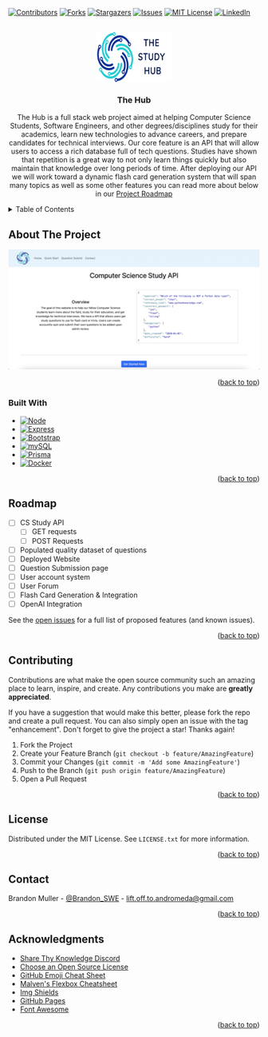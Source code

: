 <div id="top"></div>

<!-- PROJECT SHIELDS -->
<!--
*** I'm using markdown "reference style" links for readability.
*** Reference links are enclosed in brackets [ ] instead of parentheses ( ).
*** See the bottom of this document for the declaration of the reference variables
*** for contributors-url, forks-url, etc. This is an optional, concise syntax you may use.
*** https://www.markdownguide.org/basic-syntax/#reference-style-links
-->
[![Contributors][contributors-shield]][contributors-url]
[![Forks][forks-shield]][forks-url]
[![Stargazers][stars-shield]][stars-url]
[![Issues][issues-shield]][issues-url]
[![MIT License][license-shield]][license-url]
[![LinkedIn][linkedin-shield]][linkedin-url]



<!-- PROJECT LOGO -->
<br />
<div align="center">
  <a href="https://github.com/commando-brando/the-hub">
    <img src="public/assets/img/readmelogo.svg" alt="Logo" width="150" height="100">
  </a>

<h3 align="center">The Hub</h3>

  <p align="center">
    The Hub is a full stack web project aimed at helping Computer Science Students, Software Engineers, and other degrees/disciplines study for their academics, learn new technologies to advance careers, and prepare candidates for technical interviews. Our core feature is an API that will allow users to access a rich database full of tech questions. Studies have shown that repetition is a great way to not only learn things quickly but also maintain that knowledge over long periods of time. After deploying our API we will work toward a dynamic flash card generation system that will span many topics as well as some other features you can read more about below in our <a href="#roadmap">Project Roadmap</a>
    <br />
<!--     <a href="https://github.com/commando-brando/the-hub"><strong>Explore the docs »</strong></a>
    <br />
    <br />
    <a href="https://github.com/commando-brando/the-hub">View Demo</a>
    ·
    <a href="https://github.com/commando-brando/the-hub/issues">Report Bug</a>
    ·
    <a href="https://github.com/commando-brando/the-hub/issues">Request Feature</a> -->
  </p>
</div>



<!-- TABLE OF CONTENTS -->
<details>
  <summary>Table of Contents</summary>
  <ol>
    <li>
      <a href="#about-the-project">About The Project</a>
      <ul>
        <li><a href="#built-with">Built With</a></li>
      </ul>
    </li>
<!--     <li>
      <a href="#getting-started">Getting Started</a>
      <ul>
        <li><a href="#prerequisites">Prerequisites</a></li>
        <li><a href="#installation">Installation</a></li>
      </ul>
    </li> 
    <li><a href="#usage">Usage</a></li>
-->
    <li><a href="#roadmap">Roadmap</a></li>
    <li><a href="#contributing">Contributing</a></li>
    <li><a href="#license">License</a></li>
    <li><a href="#contact">Contact</a></li>
    <li><a href="#acknowledgments">Acknowledgments</a></li>
  </ol>
</details>



<!-- ABOUT THE PROJECT -->
## About The Project

[![Product Name Screen Shot][product-screenshot]](https://example.com)

<p align="right">(<a href="#top">back to top</a>)</p>



### Built With

* [![Node][Node.js]][Node-url]
* [![Express][Express.js]][Express-url]
* [![Bootstrap][Bootstrap]][Bootstrap-url]
* [![mySQL][mySQL]][mySQL-url]
* [![Prisma][Prisma]][Prisma-url]
* [![Docker][Docker]][Docker-url]

<p align="right">(<a href="#top">back to top</a>)</p>



<!-- GETTING STARTED -->
<!-- 
## Getting Started

This is an example of how you may give instructions on setting up your project locally.
To get a local copy up and running follow these simple example steps.

### Prerequisites

This is an example of how to list things you need to use the software and how to install them.
* npm
  ```sh
  npm install npm@latest -g
  ```

### Installation

1. Get a free API Key at [https://example.com](https://example.com)
2. Clone the repo
   ```sh
   git clone https://github.com/commando-brando/the-hub.git
   ```
3. Install NPM packages
   ```sh
   npm install
   ```
4. Enter your API in `config.js`
   ```js
   const API_KEY = 'ENTER YOUR API';
   ```

<p align="right">(<a href="#top">back to top</a>)</p> -->


<!-- ROADMAP -->
## Roadmap

- [ ] CS Study API
	- [ ] GET requests
	- [ ] POST Requests
- [ ] Populated quality dataset of questions
- [ ] Deployed Website
- [ ] Question Submission page
- [ ] User account system
- [ ] User Forum
- [ ] Flash Card Generation & Integration
- [ ] OpenAI Integration

See the [open issues](https://github.com/commando-brando/the-hub/issues) for a full list of proposed features (and known issues).

<p align="right">(<a href="#top">back to top</a>)</p>



<!-- CONTRIBUTING -->
## Contributing

Contributions are what make the open source community such an amazing place to learn, inspire, and create. Any contributions you make are **greatly appreciated**.

If you have a suggestion that would make this better, please fork the repo and create a pull request. You can also simply open an issue with the tag "enhancement".
Don't forget to give the project a star! Thanks again!

1. Fork the Project
2. Create your Feature Branch (`git checkout -b feature/AmazingFeature`)
3. Commit your Changes (`git commit -m 'Add some AmazingFeature'`)
4. Push to the Branch (`git push origin feature/AmazingFeature`)
5. Open a Pull Request

<p align="right">(<a href="#top">back to top</a>)</p>



<!-- LICENSE -->
## License

Distributed under the MIT License. See `LICENSE.txt` for more information.

<p align="right">(<a href="#top">back to top</a>)</p>



<!-- CONTACT -->
## Contact

Brandon Muller - [@Brandon_SWE](https://twitter.com/Brandon_SWE) - lift.off.to.andromeda@gmail.com

<p align="right">(<a href="#top">back to top</a>)</p>



<!-- ACKNOWLEDGMENTS -->
## Acknowledgments
* [Share Thy Knowledge Discord](https://discord.gg/sr2n3yVh2r)
* [Choose an Open Source License](https://choosealicense.com)
* [GitHub Emoji Cheat Sheet](https://www.webpagefx.com/tools/emoji-cheat-sheet)
* [Malven's Flexbox Cheatsheet](https://flexbox.malven.co/)
* [Img Shields](https://shields.io)
* [GitHub Pages](https://pages.github.com)
* [Font Awesome](https://fontawesome.com)

<p align="right">(<a href="#top">back to top</a>)</p>



<!-- MARKDOWN LINKS & IMAGES -->
<!-- https://www.markdownguide.org/basic-syntax/#reference-style-links -->
[contributors-shield]: https://img.shields.io/github/contributors/commando-brando/the-hub.svg?style=for-the-badge
[contributors-url]: https://github.com/commando-brando/the-hub/graphs/contributors
[forks-shield]: https://img.shields.io/github/forks/commando-brando/the-hub.svg?style=for-the-badge
[forks-url]: https://github.com/commando-brando/the-hub/network/members
[stars-shield]: https://img.shields.io/github/stars/commando-brando/the-hub.svg?style=for-the-badge
[stars-url]: https://github.com/commando-brando/the-hub/stargazers
[issues-shield]: https://img.shields.io/github/issues/commando-brando/the-hub.svg?style=for-the-badge
[issues-url]: https://github.com/commando-brando/the-hub/issues
[license-shield]: https://img.shields.io/github/license/commando-brando/the-hub.svg?style=for-the-badge
[license-url]: https://github.com/commando-brando/the-hub/blob/master/LICENSE.txt
[linkedin-shield]: https://img.shields.io/badge/-LinkedIn-black.svg?style=for-the-badge&logo=linkedin&colorB=555
[linkedin-url]: https://linkedin.com/in/brandon-muller
[product-screenshot]: public/assets/img/homescreenshot.png

[Node.js]: https://img.shields.io/badge/Node.js-43853D?style=for-the-badge&logo=node.js&logoColor=white
[Node-url]: https://nodejs.org/en/
[Express.js]: https://img.shields.io/badge/Express.js-404D59?style=for-the-badge
[Express-url]: https://expressjs.com/
[Bootstrap]: https://img.shields.io/badge/Bootstrap-563D7C?style=for-the-badge&logo=bootstrap&logoColor=white
[Bootstrap-url]: https://getbootstrap.com/
[mySQL]: https://img.shields.io/badge/MySQL-00000F?style=for-the-badge&logo=mysql&logoColor=white
[mySQL-url]: https://dev.mysql.com/doc/
[Prisma]: https://img.shields.io/badge/Prisma-3982CE?style=for-the-badge&logo=Prisma&logoColor=white
[Prisma-url]: https://www.prisma.io/docs/
[Docker]:https://img.shields.io/badge/docker-%230db7ed.svg?style=for-the-badge&logo=docker&logoColor=white
[Docker-url]: https://docs.docker.com/
